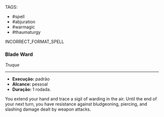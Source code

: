 TAGS:
- #spell
- #abjuration
- #warmagic
- #thaumaturgy

INCORRECT_FORMAT_SPELL
### Blade Ward
*Truque*
___
- **Execução:** padrão
- **Alcance:** pessoal
- **Duração:** 1 rodada.

You extend your hand and trace a sigil of warding in the air. Until the end of your next turn, you have resistance against bludgeoning, piercing, and slashing damage dealt by weapon attacks.
